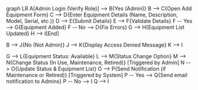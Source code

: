 graph LR
A[Admin Login (Verify Role)] --> B{Yes (Admin)}
B --> C{Open Add Equipment Form}
C --> D{Enter Equipment Details (Name, Description, Model, Serial, etc.)}
D --> E{Submit Details}
E --> F{Validate Details}
F -- Yes --> G{Equipment Added}
F -- No --> D{Fix Errors}
G --> H{Equipment List Updated}
H --> I[End]

B --> J{No (Not Admin)}
J --> K{Display Access Denied Message}
K --> I
 
G --> L{Equipment Status: Available}
L --> M{Status Change Option}
M --> N{Change Status (In Use, Maintenance, Retired)} [Triggered by Admin]
N --> O{Update Status & Equipment List}
O --> P{Send Notification (if Maintenance or Retired)} [Triggered by System]
P -- Yes --> Q{Send email notification to Admins}
P -- No --> I
Q --> I
